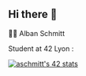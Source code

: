 ## Hi there 👋
👨‍💻 Alban Schmitt

Student at 42 Lyon :

[![aschmitt's 42 stats](https://badge.mediaplus.ma/Landscapes/aschmitt?1337Badge=off&UM6P=off)](https://github.com/oakoudad/badge42)

<!--
**aschmitt-42/aschmitt-42** is a ✨ _special_ ✨ repository because its `README.md` (this file) appears on your GitHub profile.

Here are some ideas to get you started:

- 🔭 I’m currently working on ...
- 🌱 I’m currently learning ...
- 👯 I’m looking to collaborate on ...
- 🤔 I’m looking for help with ...
- 💬 Ask me about ...
- 📫 How to reach me: ...
- 😄 Pronouns: ...
- ⚡ Fun fact: ...
-->
